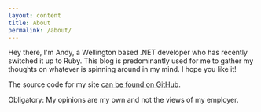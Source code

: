 ```yaml
---
layout: content
title: About
permalink: /about/
---
```


Hey there, I'm Andy, a Wellington based .NET developer who has recently switched it up to Ruby.
This blog is predominantly used for me to gather my thoughts on whatever is spinning around in my mind.
I hope you like it!

The source code for my site [can be found on GitHub](https://github.com/andyhansen/blog).

Obligatory: My opinions are my own and not the views of my employer.
